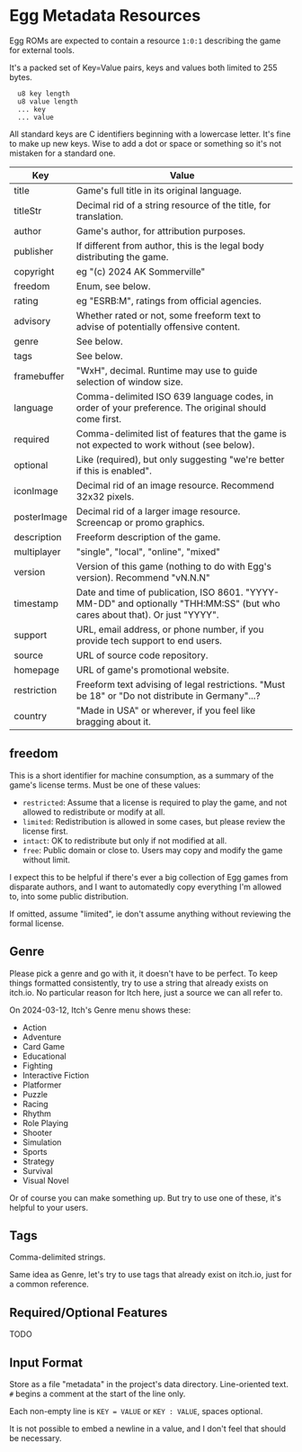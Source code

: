 # Egg Metadata Resources

Egg ROMs are expected to contain a resource `1:0:1` describing the game for external tools.

It's a packed set of Key=Value pairs, keys and values both limited to 255 bytes.

```
  u8 key length
  u8 value length
  ... key
  ... value
```

All standard keys are C identifiers beginning with a lowercase letter.
It's fine to make up new keys. Wise to add a dot or space or something so it's not mistaken for a standard one.

| Key         | Value |
|-------------|-------|
| title       | Game's full title in its original language. |
| titleStr    | Decimal rid of a string resource of the title, for translation. |
| author      | Game's author, for attribution purposes. |
| publisher   | If different from author, this is the legal body distributing the game. |
| copyright   | eg "(c) 2024 AK Sommerville" |
| freedom     | Enum, see below. |
| rating      | eg "ESRB:M", ratings from official agencies. |
| advisory    | Whether rated or not, some freeform text to advise of potentially offensive content. |
| genre       | See below. |
| tags        | See below. |
| framebuffer | "WxH", decimal. Runtime may use to guide selection of window size. |
| language    | Comma-delimited ISO 639 language codes, in order of your preference. The original should come first. |
| required    | Comma-delimited list of features that the game is not expected to work without (see below). |
| optional    | Like (required), but only suggesting "we're better if this is enabled". |
| iconImage   | Decimal rid of an image resource. Recommend 32x32 pixels. |
| posterImage | Decimal rid of a larger image resource. Screencap or promo graphics. |
| description | Freeform description of the game. |
| multiplayer | "single", "local", "online", "mixed" |
| version     | Version of this game (nothing to do with Egg's version). Recommend "vN.N.N" |
| timestamp   | Date and time of publication, ISO 8601. "YYYY-MM-DD" and optionally "THH:MM:SS" (but who cares about that). Or just "YYYY". |
| support     | URL, email address, or phone number, if you provide tech support to end users. |
| source      | URL of source code repository. |
| homepage    | URL of game's promotional website. |
| restriction | Freeform text advising of legal restrictions. "Must be 18" or "Do not distribute in Germany"...? |
| country     | "Made in USA" or wherever, if you feel like bragging about it. |

## freedom

This is a short identifier for machine consumption, as a summary of the game's license terms.
Must be one of these values:

- `restricted`: Assume that a license is required to play the game, and not allowed to redistribute or modify at all.
- `limited`: Redistribution is allowed in some cases, but please review the license first.
- `intact`: OK to redistribute but only if not modified at all.
- `free`: Public domain or close to. Users may copy and modify the game without limit.

I expect this to be helpful if there's ever a big collection of Egg games from disparate authors,
and I want to automatedly copy everything I'm allowed to, into some public distribution.

If omitted, assume "limited", ie don't assume anything without reviewing the formal license.

## Genre

Please pick a genre and go with it, it doesn't have to be perfect.
To keep things formatted consistently, try to use a string that already exists on itch.io.
No particular reason for Itch here, just a source we can all refer to.

On 2024-03-12, Itch's Genre menu shows these:

- Action
- Adventure
- Card Game
- Educational
- Fighting
- Interactive Fiction
- Platformer
- Puzzle
- Racing
- Rhythm
- Role Playing
- Shooter
- Simulation
- Sports
- Strategy
- Survival
- Visual Novel

Or of course you can make something up. But try to use one of these, it's helpful to your users.

## Tags

Comma-delimited strings.

Same idea as Genre, let's try to use tags that already exist on itch.io, just for a common reference.

## Required/Optional Features

TODO

## Input Format

Store as a file "metadata" in the project's data directory.
Line-oriented text. `#` begins a comment at the start of the line only.

Each non-empty line is `KEY = VALUE` or `KEY : VALUE`, spaces optional.

It is not possible to embed a newline in a value, and I don't feel that should be necessary.
